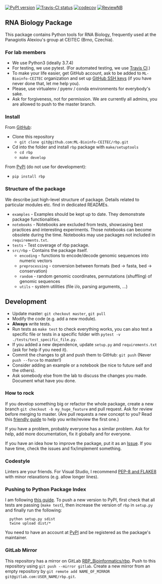 [![PyPI version](https://badge.fury.io/py/rbp.svg)](https://badge.fury.io/py/rbp) 
[![Travis-CI status](https://travis-ci.org/ML-Bioinfo-CEITEC/rbp.svg?branch=master)](https://travis-ci.org/ML-Bioinfo-CEITEC/rbp?branch=master)
[![codecov](https://codecov.io/gh/ML-Bioinfo-CEITEC/rbp/branch/master/graph/badge.svg)](https://codecov.io/gh/ML-Bioinfo-CEITEC/rbp)
[![ReviewNB](https://img.shields.io/badge/jupyter-reviewnb-orange.svg)](https://app.reviewnb.com/ML-Bioinfo-CEITEC/rbp/)

## RNA Biology Package

This package contains Python tools for RNA Biology, frequently used at the Panagiotis Alexiou's group at CEITEC (Brno, Czechia).

### For lab members
 - We use Python3 (ideally 3.7.4)   
 - For testing, we use pytest. (For automated testing, we use [Travis CI](https://travis-ci.org/ML-Bioinfo-CEITEC/rbp?branch=master).)
 - To make your life easier, get GitHub account, ask to be added to `ML-Bioinfo-CEITEC` organization and set up [GitHub SSH keys](https://help.github.com/en/github/authenticating-to-github/connecting-to-github-with-ssh) (if you have never done that, let me help you).
 - Please, use virtualenv / pyenv / conda environments for everybody's sake.
 - Ask for forgiveness, not for permission. We are currently all admins, you are allowed to push to the master branch.

### Install

From [GitHub](https://github.com/ML-Bioinfo-CEITEC/rbp):
 - Clone this repository
   - `git clone git@github.com:ML-Bioinfo-CEITEC/rbp.git`
 - Cd into the folder and install `rbp` package with `make/setuptools`
   - `cd rbp`
   - `make develop` 

From [PyPi](https://pypi.org/project/rbp/) (do not use for development):
 - `pip install rbp`

### Structure of the package
We describe just high-level structure of package. Details related to particular modules etc. find in dedicated READMEs.
 - `examples` - Examples should be kept up to date. They demonstrate package functionalities.
 - `notebooks` - Notebooks are excluded from tests, showcasing best practices and interesting experiments. Those notebooks can become obsolete during the time. Notebooks may use packages not included in `requirements.txt`.
 - `tests` - Test coverage of rbp package.
 - `src/rbp`  - Contains the package itself.
   - `encoding` -   functions to encode/decode genomic sequences into numeric vectors
   - `preprocessing` - conversion between formats (bed -> fasta, bed -> conservation)
   - `random` -   random genomic coordinates, permutations (shuffling) of genomic sequences
   - `utils` -   system utilities (file i/o, parsing arguments, ...)

## Development
 - Update master: `git checkout master`, `git pull` 
 - Modify the code (e.g. add a new module).
 - **Always** write tests.
 - Run tests as `make test` to check everything works, you can also test a specific file or tests in a specific folder with `pytest -v ./tests/test_specific_file.py`.
 - If you added a new dependence, update `setup.py` and `requirements.txt` (ask for help if you need it).
 - Commit the changes to git and push them to GitHub: `git push` (Never `push --force` to master!)
 - Consider adding an example or a notebook (be nice to future self and the others).
 - Ask somebody else from the lab to discuss the changes you made. Document what have you done.
 
### How to rock
If you develop something big or refactor the whole package, create a new branch `git checkout -b my_huge_feature` and pull request. Ask for review before merging to master. (Are pull requests a new concept to you? Read this [friendly guide](https://github.blog/2015-01-21-how-to-write-the-perfect-pull-request/) to help you write/review the first one.)

If you have a problem, probably everyone has a similar problem. Ask for help, add more documentation, fix it globally and for everyone.

If you have an idea how to improve the package, put it as an [Issue](https://github.com/ML-Bioinfo-CEITEC/rbp/issues). If you have time, check the issues and fix/implement something. 

### Codestyle
Linters are your friends. For Visual Studio, I recommend [PEP-8 and FLAKE8](https://code.visualstudio.com/docs/python/linting#_specific-linters) with minor relaxations (e.g. allow longer lines).

### Pushing to Python Package Index 

I am following [this guide](https://medium.com/@joel.barmettler/how-to-upload-your-python-package-to-pypi-65edc5fe9c56). To push a new version to PyPI, first check that all tests are passing (`make test`), then increase the version of `rbp` in `setup.py` and finally run the following:

```
  python setup.py sdist
  twine upload dist/*
```

You need to have an account at [PyPI](https://pypi.org/) and be registered as the package's maintainer.

### GitLab Mirror

This repository has a mirror on GitLab [RBP_Bioinformatics/rbp](https://gitlab.com/RBP_Bioinformatics/rbp). Push to this repository using `git push --mirror gitlab`. Create a new mirror from an empty repository by `git remote add NAME_OF_MIRROR git@gitlab.com:USER_NAME/rbp.git`.
